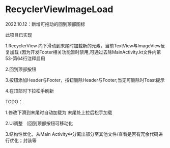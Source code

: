 # RecyclerViewImageLoad

2022.10.12：新增可拖动的回到顶部图标


此项目已实现

1.RecyclerView 向下滑动到末尾时加载新的元素，当前TextView与ImageView反复加载 
(因为开发Footer相关功能暂时禁用,可通过去除MainActivity.kt文件内第53-第64行注释启用

2.回到顶部按钮

3.按钮添加Header与Footer，按钮删除Header与Footer;当无可删除时Toast提示

4.在顶部时下拉松手刷新

TODO：

1.修改下滑到末尾时自动加载为 末尾处上拉后松手加载

2.Ui调整 （回到顶部按钮可移动化

3.结构性优化，从Main Activity中分离出部分至其他文件/查看是否有冗余代码进行优化；封装等

